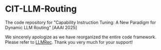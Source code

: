 # CIT-LLM-Routing
The code repository for "Capability Instruction Tuning: A New Paradigm for Dynamic LLM Routing" [AAAI 2025]

We sincerely apologize as we have reorganized the entire code framework.
Please refer to [LLMRec](https://github.com/Now-Join-Us/LLMRec). Thank you very much for your support!
